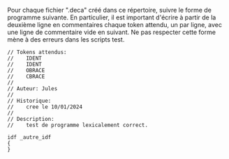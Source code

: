 Pour chaque fichier ".deca" créé dans ce répertoire, suivre le forme de programme suivante.
En particulier, il est important d'écrire à partir de la deuxième ligne en commentaires
chaque token attendu, un par ligne, avec une ligne de commentaire vide en suivant.
Ne pas respecter cette forme mène à des erreurs dans les scripts test.


```
// Tokens attendus:
//    IDENT
//    IDENT
//    OBRACE
//    CBRACE
//
// Auteur: Jules
//
// Historique:
//    cree le 10/01/2024
//
// Description:
//    test de programme lexicalement correct.

idf _autre_idf
{
}
```